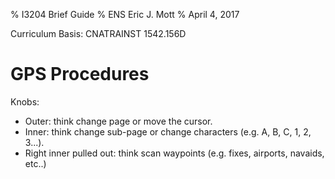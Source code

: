 % I3204 Brief Guide
% ENS Eric J. Mott
% April 4, 2017

Curriculum Basis: CNATRAINST 1542.156D

GPS Procedures
================

Knobs:
- Outer: think change page or move the cursor.
- Inner: think change sub-page or change characters (e.g. A, B, C, 1, 2, 3...).
- Right inner pulled out: think scan waypoints (e.g. fixes, airports, navaids,
  etc..)
  
